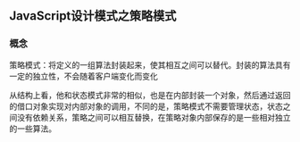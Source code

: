 ## JavaScript设计模式之策略模式

### 概念
策略模式：将定义的一组算法封装起来，使其相互之间可以替代。封装的算法具有一定的独立性，不会随着客户端变化而变化

从结构上看，他和状态模式非常的相似，也是在内部封装一个对象，然后通过返回的借口对象实现对内部对象的调用，不同的是，策略模式不需要管理状态，状态之间没有依赖关系，策略之间可以相互替换，在策略对象内部保存的是一些相对独立的一些算法。

